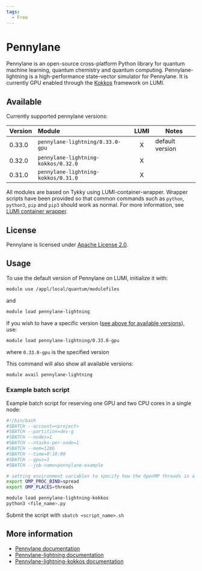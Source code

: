 ```yaml
---
tags:
  - Free
---
```


# Pennylane

Pennylane is an open-source cross-platform Python library for quantum machine learning, quantum chemistry and quantum computing. Pennylane-lightning is a high-performance state-vector simulator for Pennylane. It is currently GPU enabled through the [Kokkos](https://kokkos.github.io/kokkos-core-wiki/) framework on LUMI.

## Available

Currently supported pennylane versions:

| Version | Module                               | LUMI  | Notes           |
|:--------|:-------------------------------------|:-----:|-----------------|
| 0.33.0  | `pennylane-lightning/0.33.0-gpu`     | X     | default version |
| 0.32.0  | `pennylane-lightning-kokkos/0.32.0`  | X     |                 |
| 0.31.0  | `pennylane-lightning-kokkos/0.31.0`  | X     |                 |

All modules are based on Tykky using LUMI-container-wrapper.
Wrapper scripts have been provided so that common commands such as `python`,
`python3`, `pip` and `pip3` should work as normal. For more information, see
[LUMI container wrapper](https://docs.lumi-supercomputer.eu/software/installing/container-wrapper/).

## License

Pennylane is licensed under
[Apache License 2.0](https://github.com/PennyLaneAI/pennylane/blob/master/LICENSE).

## Usage

To use the default version of Pennylane on LUMI, initialize
it with:

```bash
module use /appl/local/quantum/modulefiles
```

and 

```bash
module load pennylane-lightning
```

If you wish to have a specific version ([see above for available
versions](#available)), use:

```bash
module load pennylane-lightning/0.33.0-gpu
```

where `0.33.0-gpu` is the specified version

This command will also show all available versions:

```bash
module avail pennylane-lightning
```

### Example batch script

Example batch script for reserving one GPU and two CPU cores in a single node:

```bash title="LUMI"
#!/bin/bash
#SBATCH --account=<project>
#SBATCH --partition=dev-g
#SBATCH --nodes=1
#SBATCH --ntasks-per-node=1
#SBATCH --mem=128G
#SBATCH --time=0:10:00
#SBATCH --gpus=1
#SBATCH --job-name=pennylane-example

# setting environment variables to specify how the OpenMP threads in a program are bound to processors
export OMP_PROC_BIND=spread  
export OMP_PLACES=threads

module load pennylane-lightning-kokkos
python3 <file_name>.py
```

Submit the script with `sbatch <script_name>.sh`

## More information

- [Pennylane documentation](https://docs.pennylane.ai/en/stable/code/qml.html)
- [Pennylane-lightning documentation](https://docs.pennylane.ai/projects/lightning/en/stable/)
- [Pennylane-lightning-kokkos documentation](https://docs.pennylane.ai/projects/lightning-kokkos/en/latest/)
